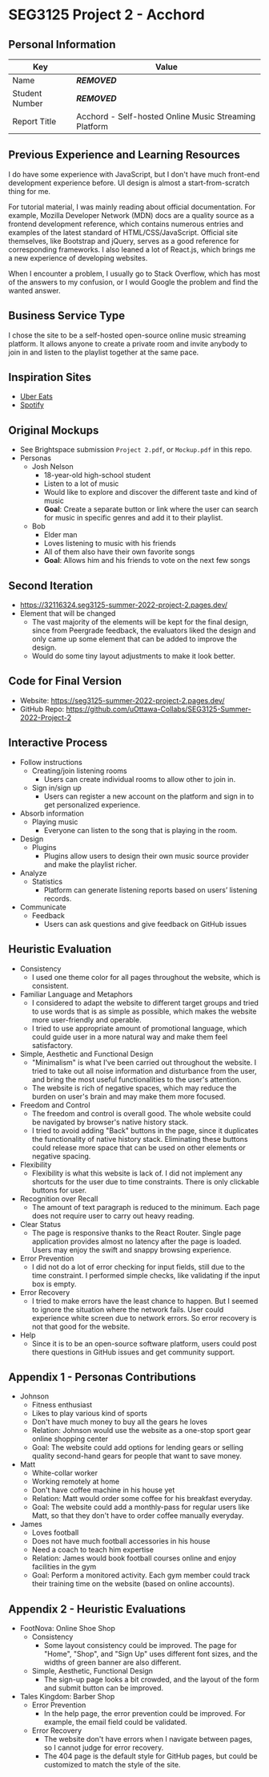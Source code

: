 # SEG3125 Project 2 - Acchord

## Personal Information

| Key            | Value                                                 |
|----------------|-------------------------------------------------------|
| Name           | ***REMOVED***                                         |
| Student Number | ***REMOVED***                                             |
| Report Title   | Acchord - Self-hosted Online Music Streaming Platform |

## Previous Experience and Learning Resources

I do have some experience with JavaScript, but I don't have much front-end development experience before. UI design is
almost a start-from-scratch thing for me.

For tutorial material, I was mainly reading about official documentation. For example, Mozilla Developer Network (MDN)
docs are a quality source as a frontend development reference, which contains numerous entries and examples of the
latest standard of HTML/CSS/JavaScript. Official site themselves, like Bootstrap and jQuery, serves as a good reference
for corresponding frameworks. I also leaned a lot of React.js, which brings me a new experience of developing websites.

When I encounter a problem, I usually go to Stack Overflow, which has most of the answers to my confusion, or I would
Google the problem and find the wanted answer.

## Business Service Type

I chose the site to be a self-hosted open-source online music streaming platform. It allows anyone to create a private
room and invite anybody to join in and listen to the playlist together at the same pace.

## Inspiration Sites

* [Uber Eats](https://www.ubereats.com/)
* [Spotify](https://www.spotify.com/ca-en/)

## Original Mockups

* See Brightspace submission `Project 2.pdf`, or `Mockup.pdf` in this repo.
* Personas
    * Josh Nelson
        * 18-year-old high-school student
        * Listen to a lot of music
        * Would like to explore and discover the different taste and kind of music
        * **Goal**: Create a separate button or link where the user can search for music in specific genres and add it
          to their playlist.
    * Bob
        * Elder man
        * Loves listening to music with his friends
        * All of them also have their own favorite songs
        * **Goal**: Allows him and his friends to vote on the next few songs

## Second Iteration

* https://32116324.seg3125-summer-2022-project-2.pages.dev/
* Element that will be changed
    * The vast majority of the elements will be kept for the final design, since from Peergrade feedback, the evaluators
      liked the design and only came up some element that can be added to improve the design.
    * Would do some tiny layout adjustments to make it look better.

## Code for Final Version

* Website: https://seg3125-summer-2022-project-2.pages.dev/
* GitHub Repo: https://github.com/uOttawa-Collabs/SEG3125-Summer-2022-Project-2

## Interactive Process

* Follow instructions
    * Creating/join listening rooms
        * Users can create individual rooms to allow other to join in.
    * Sign in/sign up
        * Users can register a new account on the platform and sign in to get
          personalized experience.
* Absorb information
    * Playing music
        * Everyone can listen to the song that is playing in the room.
* Design
    * Plugins
        * Plugins allow users to design their own music source provider and make the playlist richer.
* Analyze
    * Statistics
        * Platform can generate listening reports based on users’ listening records.
* Communicate
    * Feedback
        * Users can ask questions and give feedback on GitHub issues

## Heuristic Evaluation

* Consistency
    * I used one theme color for all pages throughout the website, which is consistent.
* Familiar Language and Metaphors
    * I considered to adapt the website to different target groups and tried to use words that is as simple as possible,
      which makes the website more user-friendly and operable.
    * I tried to use appropriate amount of promotional language, which could guide user in a more natural way and make
      them feel satisfactory.
* Simple, Aesthetic and Functional Design
    * "Minimalism" is what I've been carried out throughout the website. I tried to take out all noise information and
      disturbance from the user, and bring the most useful functionalities to the user's attention.
    * The website is rich of negative spaces, which may reduce the burden on user's brain and may make them more
      focused.
* Freedom and Control
    * The freedom and control is overall good. The whole website could be navigated by browser's native history stack.
    * I tried to avoid adding "Back" buttons in the page, since it duplicates the functionality of native history stack.
      Eliminating these buttons could release more space that can be used on other elements or negative spacing.
* Flexibility
    * Flexibility is what this website is lack of. I did not implement any shortcuts for the user due to time
      constraints. There is only clickable buttons for user.
* Recognition over Recall
    * The amount of text paragraph is reduced to the minimum. Each page does not require user to carry out heavy
      reading.
* Clear Status
    * The page is responsive thanks to the React Router. Single page application provides almost no latency after the
      page is loaded. Users may enjoy the swift and snappy browsing experience.
* Error Prevention
    * I did not do a lot of error checking for input fields, still due to the time constraint. I performed simple
      checks, like validating if the input box is empty.
* Error Recovery
    * I tried to make errors have the least chance to happen. But I seemed to ignore the situation where the network
      fails. User could experience white screen due to network errors. So error recovery is not that good for the
      website.
* Help
    * Since it is to be an open-source software platform, users could post there questions in GitHub issues and get
      community support.

## Appendix 1 - Personas Contributions

* Johnson
    * Fitness enthusiast
    * Likes to play various kind of sports
    * Don't have much money to buy all the gears he loves
    * Relation: Johnson would use the website as a one-stop sport gear online shopping center
    * Goal: The website could add options for lending gears or selling quality second-hand gears for people that want to
      save money.
* Matt
    * White-collar worker
    * Working remotely at home
    * Don't have coffee machine in his house yet
    * Relation: Matt would order some coffee for his breakfast everyday.
    * Goal: The website could add a monthly-pass for regular users like Matt, so that they don't have to order coffee
      manually everyday.
* James
    * Loves football
    * Does not have much football accessories in his house
    * Need a coach to teach him expertise
    * Relation: James would book football courses online and enjoy facilities in the gym
    * Goal: Perform a monitored activity. Each gym member could track their training time on the website (based on
      online accounts).

## Appendix 2 - Heuristic Evaluations

* FootNova: Online Shoe Shop
    * Consistency
        * Some layout consistency could be improved. The page for "Home", "Shop", and "Sign Up" uses different font
          sizes, and the widths of green banner are also different.
    * Simple, Aesthetic, Functional Design
        * The sign-up page looks a bit crowded, and the layout of the form and submit button can be improved.
* Tales Kingdom: Barber Shop
    * Error Prevention
        * In the help page, the error prevention could be improved. For example, the email field could be validated.
    * Error Recovery
        * The website don't have errors when I navigate between pages, so I cannot judge for error recovery.
        * The 404 page is the default style for GitHub pages, but could be customized to match the style of the site.
